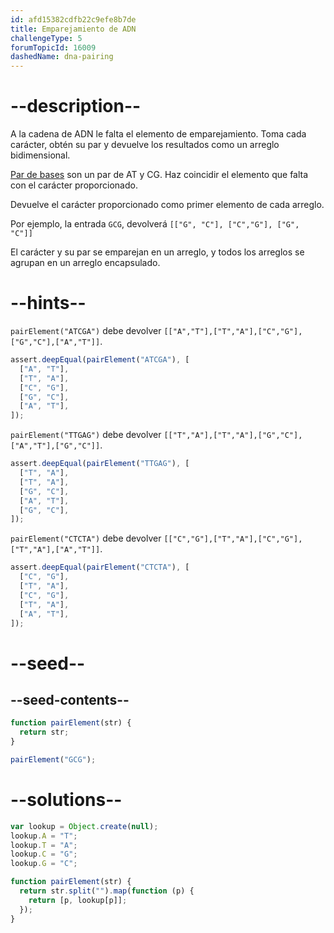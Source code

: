 ```yaml
---
id: afd15382cdfb22c9efe8b7de
title: Emparejamiento de ADN
challengeType: 5
forumTopicId: 16009
dashedName: dna-pairing
---
```


# --description--

A la cadena de ADN le falta el elemento de emparejamiento. Toma cada carácter, obtén su par y devuelve los resultados como un arreglo bidimensional.

[Par de bases](https://es.wikipedia.org/wiki/Par_de_bases) son un par de AT y CG. Haz coincidir el elemento que falta con el carácter proporcionado.

Devuelve el carácter proporcionado como primer elemento de cada arreglo.

Por ejemplo, la entrada `GCG`, devolverá `[["G", "C"], ["C","G"], ["G", "C"]]`

El carácter y su par se emparejan en un arreglo, y todos los arreglos se agrupan en un arreglo encapsulado.

# --hints--

`pairElement("ATCGA")` debe devolver `[["A","T"],["T","A"],["C","G"],["G","C"],["A","T"]]`.

```js
assert.deepEqual(pairElement("ATCGA"), [
  ["A", "T"],
  ["T", "A"],
  ["C", "G"],
  ["G", "C"],
  ["A", "T"],
]);
```

`pairElement("TTGAG")` debe devolver `[["T","A"],["T","A"],["G","C"],["A","T"],["G","C"]]`.

```js
assert.deepEqual(pairElement("TTGAG"), [
  ["T", "A"],
  ["T", "A"],
  ["G", "C"],
  ["A", "T"],
  ["G", "C"],
]);
```

`pairElement("CTCTA")` debe devolver `[["C","G"],["T","A"],["C","G"],["T","A"],["A","T"]]`.

```js
assert.deepEqual(pairElement("CTCTA"), [
  ["C", "G"],
  ["T", "A"],
  ["C", "G"],
  ["T", "A"],
  ["A", "T"],
]);
```

# --seed--

## --seed-contents--

```js
function pairElement(str) {
  return str;
}

pairElement("GCG");
```

# --solutions--

```js
var lookup = Object.create(null);
lookup.A = "T";
lookup.T = "A";
lookup.C = "G";
lookup.G = "C";

function pairElement(str) {
  return str.split("").map(function (p) {
    return [p, lookup[p]];
  });
}
```
